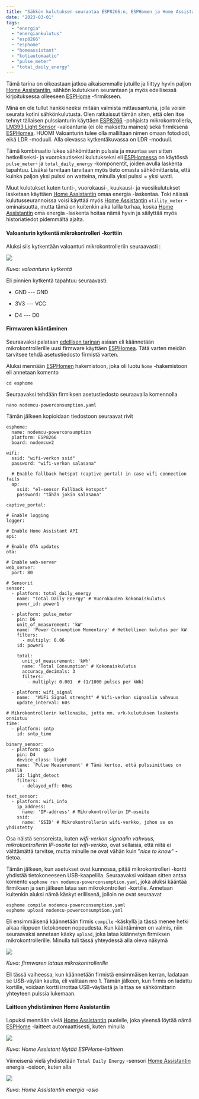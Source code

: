 ```yaml
---
title: "Sähkön kulutuksen seurantaa ESP8266:n, ESPHomen ja Home Assistantin avulla"
date: "2023-03-01"
tags: 
  - "energia"
  - "energiankulutus"
  - "esp8266"
  - "esphome"
  - "homeassistant"
  - "kotiautomaatio"
  - "pulse_meter"
  - "total_daily_energy"
---
```


Tämä tarina on oikeastaan jatkoa aikaisemmalle jutuille ja liittyy hyvin paljon [Home Assistantiin](https://www.home-assistant.io/), sähkön kulutuksen seurantaan ja myös edellisessä kirjoituksessa olleeseen [ESPHome](#post/esphomen-asennus-paatteen-kautta-linux-kayttojarjestelmaan) -firmikseen.

Minä en ole tullut hankkineeksi mitään valmista mittausanturia, jolla voisin seurata kotini sähkönkulutusta. Olen ratkaissut tämän siten, että olen itse tehnyt tällaisen pulssianturin käyttäen [ESP8266](https://en.wikipedia.org/wiki/ESP8266) -pohjaista mikrokontrolleria, [LM393 Light Sensor](https://www.elektroniikkaosat.com/c-67/p-163360505/Valosensorimoduuli-fotodiodi.html) -valoanturia (ei ole maksettu mainos) sekä firmiksenä [ESPHomea](https://esphome.io/). HUOM! Valoanturin tulee olla malliltaan nimen omaan fotodiodi, eikä LDR -moduuli. Alla olevassa kytkentäkuvassa on LDR -moduuli.

Tämä kombinaatio lukee sähkömittarin pulssia ja muuntaa sen sitten hetkelliseksi- ja vuorokautiseksi kulutukseksi eli [ESPHomessa](https://esphome.io/) on käytössä `pulse_meter`\- ja `total_daily_energy` -komponentit, joiden avulla laskenta tapahtuu. Lisäksi tarvitaan tarvitaan myös tieto omasta sähkömittarista, että kuinka paljon yksi pulssi on watteina, minulla yksi pulssi = yksi watti.

Muut kulutukset kuten tunti-, vuorokausi-, kuukausi- ja vuosikulutukset lasketaan käyttäen [Home Assistantin](https://www.home-assistant.io/) omaa energia -laskentaa. Toki näissä kulutusseurannoissa voisi käyttää myös [Home Assistantin](https://www.home-assistant.io/) `utility_meter` -ominaisuutta, mutta tämä on kuitenkin aika lailla turhaa, koska [Home Assistantin](https://www.home-assistant.io/) oma energia -laskenta hoitaa nämä hyvin ja säilyttää myös historiatiedot pidemmältä ajalta.

#### Valoanturin kytkentä mikrokontrolleri -korttiin

Aluksi siis kytkentään valoanturi mikrokontrolleriin seuraavasti :

![](/images/sahkon-kulutuksen-seurantaa-esp8266-esphomen-ja-home-assistantin-avulla/kuva1.webp)

_Kuva: valoanturin kytkentä_

Eli pinnien kytkentä tapahtuu seuraavasti:

- GND --- GND

- 3V3 --- VCC

- D4 --- D0

#### Firmwaren kääntäminen

Seuraavaksi palataan [edellisen tarinan](#post/esphomen-asennus-paatteen-kautta-linux-kayttojarjestelmaan) asiaan eli käännetään mikrokontrollerille uusi firmware käyttäen [ESPHomea](https://esphome.io/). Tätä varten meidän tarvitsee tehdä asetustiedosto firmistä varten.

Aluksi mennään [ESPHomen](https://esphome.io/) hakemistoon, joka oli luotu `home` -hakemistoon eli annetaan komento

```
cd esphome
```

Seuraavaksi tehdään firmiksen asetustiedosto seuraavalla komennolla

```
nano nodemcu-powerconsumption.yaml
```

Tämän jälkeen kopioidaan tiedostoon seuraavat rivit

```
esphome:
  name: nodemcu-powerconsumption
  platform: ESP8266
  board: nodemcuv2

wifi:
  ssid: "wifi-verkon ssid"
  password: "wifi-verkon salasana"

  # Enable fallback hotspot (captive portal) in case wifi connection fails
  ap:
    ssid: "el-sensor Fallback Hotspot"
    password: "tähän jokin salasana"

captive_portal:

# Enable logging
logger:

# Enable Home Assistant API
api:

# Enable OTA updates
ota:

# Enable web-server
web_server:
  port: 80

# Sensorit
sensor:
  - platform: total_daily_energy
    name: "Total Daily Energy" # Vuorokauden kokonaiskulutus
    power_id: power1

  - platform: pulse_meter
    pin: D6
    unit_of_measurement: 'kW'
    name: 'Power Consumption Momentary' # Hetkellinen kulutus per kW
    filters:
      - multiply: 0.06
    id: power1
    
    total:
      unit_of_measurement: 'kWh'
      name: 'Total Consumption' # Kokonaiskulutus
      accuracy_decimals: 3
      filters:
        - multiply: 0.001  # (1/1000 pulses per kWh)
    
  - platform: wifi_signal
    name:  "WiFi Signal strenght" # Wifi-verkon signaalin vahvuus
    update_interval: 60s
 
# Mikrokontrollerin kellonaika, jotta mm. vrk-kulutuksen laskenta onnistuu
time:
  - platform: sntp
    id: sntp_time
    
binary_sensor:
  - platform: gpio
    pin: D4
    device_class: light
    name: 'Pulse Measurement' # Tämä kertoo, että pulssimittaus on päällä
    id: light_detect
    filters:
      - delayed_off: 60ms

text_sensor:
  - platform: wifi_info
    ip_address:
      name: 'IP-address' # Mikrokontrollerin IP-osoite
    ssid:
      name: 'SSID' # Mikrokontrollerin wifi-verkko, johon se on yhdistetty
```

Osa näistä sensoreista, kuten _wifi-verkon signaalin vahvuus, mikrokontrollerin IP-osoite tai wifi-verkko_, ovat sellaisia, että niitä ei välttämättä tarvitse, mutta minulle ne ovat vähän kuin "_nice to know_" -tietoa.

Tämän jälkeen, kun asetukset ovat kunnossa, pitää mikrokontrolleri -kortti yhdistää tietokoneeseen USB-kaapelilla. Seuraavaksi voidaan sitten antaa komento `esphome run nodemcu-powerconsumption.yaml`, joka aluksi kääntää firmiksen ja sen jälkeen lataa sen mikrokontrolleri -kortille. Annetaan kuitenkin aluksi nämä käskyt erillisenä, jolloin ne ovat seuraavat

```
esphome compile nodemcu-powerconsumption.yaml
esphome upload nodemcu-powerconsumption.yaml
```

Eli ensimmäisenä käännetään firmis `compile` -käskyllä ja tässä menee hetki aikaa riippuen tietokoneen nopeudesta. Kun kääntäminen on valmis, niin seuraavaksi annetaan käsky `upload`, joka lataa käännetyn firmiksen mikrokontrollerille. Minulla tuli tässä yhteydessä alla oleva näkymä

![](/images/sahkon-kulutuksen-seurantaa-esp8266-esphomen-ja-home-assistantin-avulla/kuva2.webp)

_Kuva: firmwaren lataus mikrokontrollerille_

Eli tässä vaiheessa, kun käännetään firmistä ensimmäisen kerran, ladataan se USB-väylän kautta, eli valitaan nro 1. Tämän jälkeen, kun firmis on ladattu kortille, voidaan kortti irrottaa USB-väylästä ja laittaa se sähkömittarin yhteyteen pulssia lukemaan.

#### Laitteen yhdistäminen Home Assistantiin

Lopuksi mennään vielä [Home Assistantin](https://www.home-assistant.io/) puolelle, joka yleensä löytää nämä [ESPHome](https://esphome.io) -laitteet automaattisesti, kuten minulla

![](/images/sahkon-kulutuksen-seurantaa-esp8266-esphomen-ja-home-assistantin-avulla/kuva3.webp)

_Kuva: Home Assistant löytää ESPHome-laitteen_

Viimeisenä vielä yhdistetään `Total Daily Energy` -sensori [Home Assistantin](https://www.home-assistant.io/) energia -osioon, kuten alla

![](/images/sahkon-kulutuksen-seurantaa-esp8266-esphomen-ja-home-assistantin-avulla/kuva4.webp)

_Kuva: Home Assistantin energia -osio_

